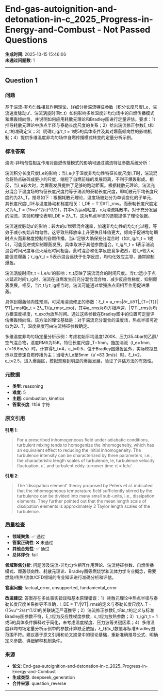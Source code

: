 # End-gas-autoignition-and-detonation-in-c_2025_Progress-in-Energy-and-Combust - Not Passed Questions

**生成时间**: 2025-10-15 15:46:06  
**未通过问题数**: 1

---

## Question 1

### 问题

基于湍流-非均匀性相互作用理论，详细分析湍流特征参数（积分长度尺度l_e、湍流速度脉动u'、湍流涡旋时间τ_t）如何影响多维温度非均匀场中的自燃传播模式和爆轰倾向性，并说明如何应用耗散元理论和Bradley图进行定量评估。要求：1）推导耗散元理论中热点半径与泰勒长度尺度的关系；2）给出湍流修正参数ξ_t和ε_t的准确定义；3）明确τ_ig/τ_t = 1或5的具体条件及其对爆轰倾向性的影响机制；4）提供多维温度非均匀场中自燃传播模式转变的定量分析示例。

### 标准答案

湍流-非均匀性相互作用对自燃传播模式的影响可通过湍流特征参数系统分析：

湍流积分长度尺度l_e的影响：当l_e小于温度非均匀性特征长度尺度l_T时，湍流混合将热点破碎成更小的尺度，缩短了自燃前缘的发展距离，不利于爆轰形成。相反，当l_e较大时，为爆轰发展提供了足够的跑动距离。根据耗散元理论，湍流充分混合下温度场的特征长度尺度约等于湍流的泰勒长度尺度，即耗散元平均长度尺度约为2λ_T。推导如下：根据耗散元理论，温度场被划分为单调变化的子单元，其长度尺度l_DE与温度脉动和梯度相关：l_DE = T'/|∇T|_rms。而泰勒长度尺度定义为λ_T = (15νu'^2/ε)^(1/2)，其中ν为运动粘度，ε为湍流耗散率。对于充分发展的湍流，实验和理论表明l_DE ≈ 2λ_T，这为热点半径的选取提供了理论依据。

湍流速度脉动u'的影响：较大的u'增强混合速率，加速非均匀性的均匀化过程，等效于减小初始非均匀性。这导致热释放率上升更快且峰值更大，倾向于促进均匀瞬时点火而非梯度控制的自燃传播。当u'足够大确保充分混合时（如τ_ig/τ_t = 1或5），可能促进或抑制爆轰发展，具体取决于其他参数组合。τ_ig/τ_t = 1表示湍流混合时间尺度与点火延迟时间相当，此时混合和化学反应竞争激烈，若l_e较大可能促进爆轰；τ_ig/τ_t = 5表示混合远快于化学反应，均匀化效应主导，通常抑制爆轰。

湍流涡旋时间τ_t = l_e/u'的影响：τ_t反映了湍流混合的时间尺度。当τ_t远小于点火延迟时间τ_ig时，湍流在自燃发生前充分混合混合物，减少反应性梯度，抑制爆轰发展。相反，当τ_t与τ_ig相当时，湍流可能通过增强热点间相互作用促进爆轰。

具体到爆轰倾向性预测，可采用湍流修正的参数：ξ_t = a_rms|∂τ_i/∂T|_{T={T}}|∇T|_rms和ε_t = 2λ_T/(a_rmsτ_exo)，其中a_rms为均方根声速，|∇T|_rms为均方根温度梯度，τ_exo为放热时间。通过这些参数在Bradley图中的位置可定量评估爆轰倾向性。该方法的理论基础是：对于湍流充分混合的温度场，热点半径可近似为2λ_T，温度梯度可由湍流特征参数确定。

多维温度非均匀场定量分析示例：考虑初始平均温度1200K、压力35.4bar的乙醇/空气混合物，温度RMS为15K，特征长度尺度l_T=1mm。施加湍流（l_e=1mm, u'=16.6m/s）时，计算得ξ_t≈4，ε_t≈0.5，位于Bradley图爆轰区外，实际模拟显示以亚音速自燃传播为主；当增大l_e至5mm（u'=83.3m/s）时，ξ_t≈2，ε_t≈2.5，进入爆轰区，模拟观察到明显的爆轰发展，验证了评估方法的有效性。

### 元数据

- **类型**: reasoning
- **难度**: 5
- **主题**: combustion_kinetics
- **答案长度**: 1156 字符

### 原文引用

**引用 1**:
> For a prescribed inhomogeneous field under adiabatic conditions, turbulent mixing tends to homogenize the inhomogeneity, which has an equivalent effect to reducing the initial inhomogeneity. The turbulence intensity can be characterized by three parameters, i.e., the characteristic length scales of turbulence, le, turbulence velocity fluctuation, u', and turbulent eddy-turnover time τt = le/u'.

**引用 2**:
> The 'dissipation element' theory proposed by Peters et al. indicated that the inhomogeneous temperature field sufficiently stirred by the turbulence can be divided into many small sub-units, i.e., dissipation elements. They further pointed out that the mean length scale of dissipation elements is approximately 2 Taylor length scales of the turbulence.

### 质量检查

- **领域聚焦**: ✅ 通过
- **答案正确性**: ❌ 未通过
- **其他合规性**: ✅ 通过
- **总体评价**: fail

**领域聚焦分析**: 问题涉及湍流-非均匀性相互作用理论、湍流特征参数、自燃传播模式、爆轰倾向性、耗散元理论、Bradley图等燃烧学和流体力学专业概念，需要燃烧/传热/流体/CFD领域的专业知识进行准确分析和评估。

**答案问题**: factual_error, unsupported, fundamental_error

**改进建议**: 答案存在多处事实错误和基本原理错误：1）耗散元理论中热点半径与泰勒长度尺度关系推导不准确，l_DE = T'/|∇T|_rms的定义与泰勒长度尺度λ_T = (15νu'^2/ε)^(1/2)的关联缺乏严谨推导；2）湍流修正参数ξ_t和ε_t的定义与标准Bradley图参数不符，ξ_t应为反应性梯度参数，ε_t应为放热参数；3）τ_ig/τ_t = 1或5的具体条件解释过于简化，未考虑温度梯度、压力波等关键因素；4）多维温度非均匀场定量分析示例中的参数计算缺乏依据，ξ_t和ε_t数值与标准Bradley图范围不符。建议基于原文引用和论文摘录中的理论基础，重新准确推导公式、明确定义参数、详细解释机制条件。

### 来源

- **论文**: End-gas-autoignition-and-detonation-in-c_2025_Progress-in-Energy-and-Combust
- **生成类型**: deepseek_generation
- **合并来源**: question_reverse

---

